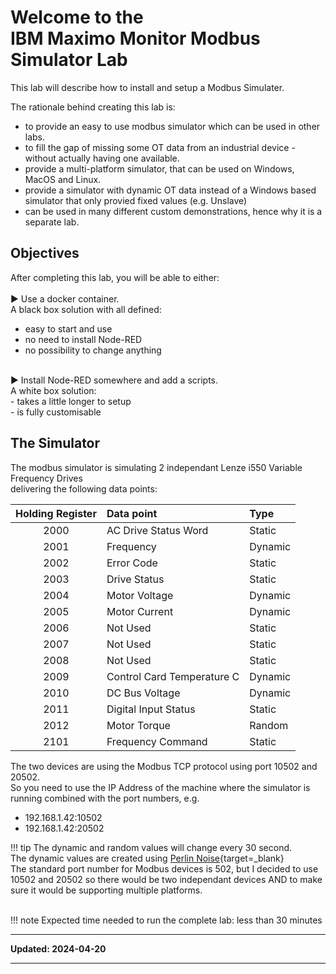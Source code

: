 # Welcome to the </br>IBM Maximo Monitor Modbus Simulator Lab
This lab will describe how to install and setup a Modbus Simulater. 

The rationale behind creating this lab is:

- to provide an easy to use modbus simulator which can be used in other labs.
- to fill the gap of missing some OT data from an industrial device - without actually having one available.
- provide a multi-platform simulator, that can be used on Windows, MacOS and Linux.
- provide a simulator with dynamic OT data instead of a Windows based simulator that only provied fixed values (e.g. Unslave)
- can be used in many different custom demonstrations, hence why it is a separate lab.

## Objectives

After completing this lab, you will be able to either:</br></br>
►	Use a docker container. </br>
A black box solution with all defined:</br>
- easy to start and use</br>
- no need to install Node-RED</br>
- no possibility to change anything</br>
</br>
►	Install Node-RED somewhere and add a scripts.</br>
A white box solution:</br>
- takes a little longer to setup</br>
- is fully customisable</br>

## The Simulator
The modbus simulator is simulating 2 independant Lenze i550 Variable Frequency Drives</br>
delivering the following data points:

| Holding Register | Data point                            | Type      |
|:----------------:|:--------------------------------------|:----------|
| 2000             | AC Drive Status Word                  | Static    |
| 2001             | Frequency                             | Dynamic   |
| 2002             | Error Code                            | Static    |
| 2003             | Drive Status                          | Static    |
| 2004             | Motor Voltage                         | Dynamic   |
| 2005             | Motor Current                         | Dynamic   |
| 2006             | Not Used                              | Static    |
| 2007             | Not Used                              | Static    |
| 2008             | Not Used                              | Static    |
| 2009             | Control Card Temperature C            | Dynamic   |
| 2010             | DC Bus Voltage                        | Dynamic   |
| 2011             | Digital Input Status                  | Static    |
| 2012             | Motor Torque                          | Random    |
| 2101             | Frequency Command                     | Static    |

The two devices are using the Modbus TCP protocol using port 10502 and 20502.</br>
So you need to use the IP Address of the machine where the simulator is running combined with the port numbers, e.g.</br>
- 192.168.1.42:10502</br>
- 192.168.1.42:20502

!!! tip
    The dynamic and random values will change every 30 second.</br>
    The dynamic values are created using [Perlin Noise](https://en.wikipedia.org/wiki/Perlin_noise){target=_blank}</br>
    The standard port number for Modbus devices is 502, but I decided to use 10502 and 20502 so there would be two independant devices AND to make sure it would be supporting multiple platforms.


</br>
!!! note
    Expected time needed to run the complete lab: less than 30 minutes

---

**Updated: 2024-04-20**

---